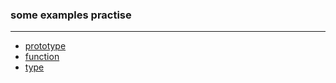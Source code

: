 ### some examples practise

----------

* [prototype](/cbFight/prototype.md)
* [function](/cbFight/function.md)
* [type](/cbFight/type.md)

